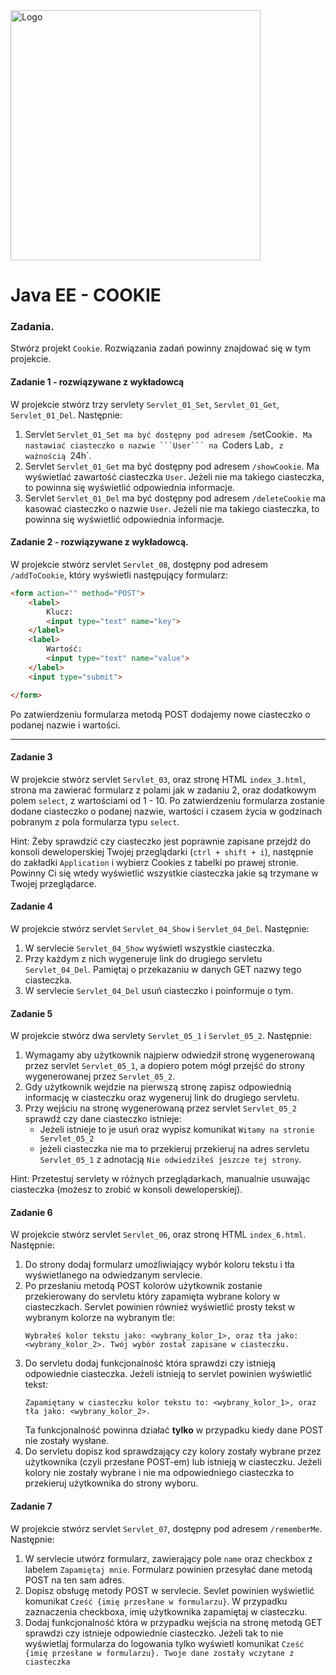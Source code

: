 <img alt="Logo" src="http://coderslab.pl/svg/logo-coderslab.svg" width="400">

# Java EE  - COOKIE

### Zadania.

Stwórz projekt `Cookie`. Rozwiązania zadań powinny znajdować się w tym projekcie.

#### Zadanie 1 - rozwiązywane z wykładowcą

W projekcie stwórz trzy servlety `Servlet_01_Set`, `Servlet_01_Get`, `Servlet_01_Del`. Następnie:
1. Servlet `Servlet_01_Set ma być dostępny pod adresem `/setCookie`. Ma nastawiać ciasteczko o nazwie ```User``` na `Coders Lab`, z ważnością `24h`.
2. Servlet `Servlet_01_Get` ma być dostępny pod adresem `/showCookie`. Ma wyświetlać zawartość ciasteczka ```User```. Jeżeli nie ma takiego ciasteczka, to powinna się  wyświetlić odpowiednia informacje.
3. Servlet `Servlet_01_Del` ma być dostępny pod adresem  `/deleteCookie` ma kasować ciasteczko o nazwie ```User```. Jeżeli nie ma takiego ciasteczka, to powinna się  wyświetlić odpowiednia informacje.
  
#### Zadanie 2 - rozwiązywane z wykładowcą.
W projekcie stwórz servlet `Servlet_08`, dostępny pod adresem `/addToCookie`, który wyświetli następujący formularz:  
```html
<form action="" method="POST">
    <label>
        Klucz:
        <input type="text" name="key">
    </label>
    <label>
        Wartość:
        <input type="text" name="value">
    </label>
    <input type="submit">

</form>
  ``` 
Po zatwierdzeniu formularza metodą POST dodajemy nowe ciasteczko o podanej nazwie i wartości.    

-------------------------------------------------------------------------------

#### Zadanie 3 

W projekcie stwórz servlet `Servlet_03`, oraz stronę HTML `index_3.html`, strona ma zawierać formularz z polami jak w zadaniu 2, oraz dodatkowym polem `select`, z wartościami od 1 - 10.
Po zatwierdzeniu formularza zostanie dodane ciasteczko o podanej nazwie, wartości i czasem życia w godzinach pobranym z pola formularza typu `select`. 

Hint: Żeby sprawdzić czy ciasteczko jest poprawnie zapisane przejdź do konsoli deweloperskiej Twojej przeglądarki (`ctrl + shift + i`), 
następnie do zakładki `Application` i wybierz Cookies z tabelki po prawej stronie. Powinny Ci się wtedy wyświetlić wszystkie ciasteczka jakie są trzymane w Twojej przeglądarce. 


#### Zadanie 4

W projekcie stwórz servlet `Servlet_04_Show` i `Servlet_04_Del`. Następnie:
1. W servlecie `Servlet_04_Show` wyświetl wszystkie ciasteczka. 
2. Przy każdym z nich wygeneruje link do drugiego servletu `Servlet_04_Del`. Pamiętaj o przekazaniu w danych GET nazwy tego ciasteczka. 
3. W servlecie `Servlet_04_Del` usuń ciasteczko i poinformuje o tym. 

#### Zadanie 5

W projekcie stwórz dwa servlety `Servlet_05_1` i `Servlet_05_2`. Następnie:
1. Wymagamy aby użytkownik najpierw odwiedził stronę wygenerowaną przez servlet `Servlet_05_1`, a dopiero potem mógł przejść do strony wygenerowanej przez `Servlet_05_2`.
2. Gdy użytkownik wejdzie na pierwszą stronę zapisz odpowiednią informację w ciasteczku oraz wygeneruj link do drugiego servletu.
3. Przy wejściu na stronę wygenerowaną przez servlet `Servlet_05_2` sprawdź czy dane ciasteczko istnieje:
    * Jeżeli istnieje to je usuń oraz wypisz komunikat `Witamy na stronie Servlet_05_2`
    * jeżeli ciasteczka nie ma to przekieruj przekieruj na adres servletu `Servlet_05_1` z adnotacją `Nie odwiedziłeś jeszcze tej strony`.

Hint: Przetestuj servlety w różnych przeglądarkach, manualnie usuwając ciasteczka (możesz to zrobić w konsoli deweloperskiej).

#### Zadanie 6
W projekcie stwórz servlet `Servlet_06`, oraz stronę HTML `index_6.html`. Następnie:
1. Do strony dodaj formularz umożliwiający wybór koloru tekstu i tła wyświetlanego na odwiedzanym servlecie.
2. Po przesłaniu metodą POST kolorów użytkownik zostanie przekierowany do servletu który zapamięta wybrane kolory w ciasteczkach. Servlet powinien również wyświetlić prosty tekst w wybranym kolorze na wybranym tle:
    ````
    Wybrałeś kolor tekstu jako: <wybrany_kolor_1>, oraz tła jako: <wybrany_kolor_2>. Twój wybór został zapisane w ciasteczku.
    ````
3. Do servletu dodaj funkcjonalność która sprawdzi czy istnieją odpowiednie ciasteczka. Jeżeli istnieją to servlet powinien wyświetlić tekst:
    ````
    Zapamiętany w ciasteczku kolor tekstu to: <wybrany_kolor_1>, oraz tła jako: <wybrany_kolor_2>.
    ````
    Ta funkcjonalność powinna działać **tylko** w przypadku kiedy dane POST nie zostały wysłane.
4. Do servletu dopisz kod sprawdzający czy kolory zostały wybrane przez użytkownika (czyli przesłane POST-em) lub istnieją w ciasteczku. Jeżeli kolory nie zostały wybrane i nie ma odpowiedniego ciasteczka to przekieruj użytkownika do strony wyboru.  

#### Zadanie 7
W projekcie stwórz servlet `Servlet_07`, dostępny pod adresem `/rememberMe`. Następnie:
1. W servlecie utwórz formularz, zawierający pole `name` oraz checkbox z labelem `Zapamiętaj mnie`.
 Formularz powinien przesyłać dane metodą POST na ten sam adres.
2. Dopisz obsługę metody POST w servlecie. Sevlet powinien wyświetlić komunikat `Cześć {imię przesłane w formularzu}`.
 W przypadku zaznaczenia checkboxa, imię użytkownika zapamiętaj w ciasteczku.
3. Dodaj funkcjonalność która w przypadku wejścia na stronę metodą GET sprawdzi czy istnieje odpowiednie ciasteczko.
 Jeżeli tak to nie wyświetlaj formularza do logowania tylko wyświetl komunikat `Cześć {imię przesłane w formularzu}. Twoje dane zostały wczytane z ciasteczka`
